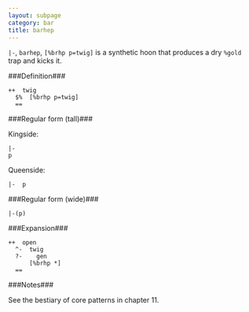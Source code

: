 ```yaml
---
layout: subpage
category: bar
title: barhep
---
```


`|-`, `barhep`, `[%brhp p=twig]` is a synthetic hoon that produces
a dry `%gold` trap and kicks it.

###Definition###

    ++  twig  
      $%  [%brhp p=twig]
      ==

###Regular form (tall)###

Kingside:

    |-
    p

Queenside:
    
    |-  p

###Regular form (wide)###

    |-(p)

###Expansion###
    
    ++  open
      ^-  twig
      ?-    gen
          [%brhp *]
      ==

###Notes###

See the bestiary of core patterns in chapter 11.

